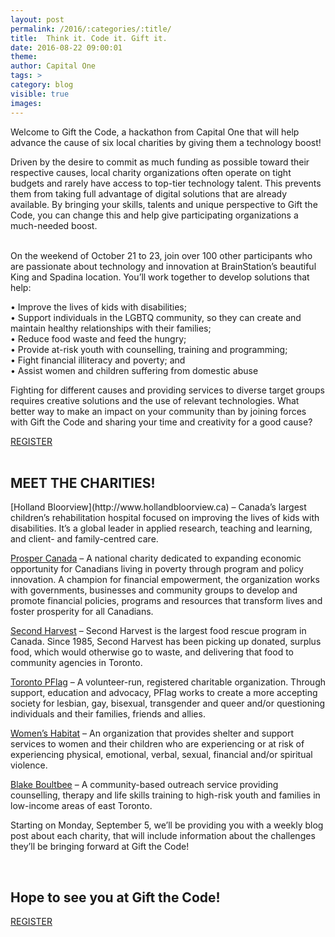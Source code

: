 ```yaml
---
layout: post
permalink: /2016/:categories/:title/
title:  Think it. Code it. Gift it.
date: 2016-08-22 09:00:01
theme:
author: Capital One
tags: >
category: blog
visible: true
images:
---
```

Welcome to Gift the Code, a hackathon from Capital One that will help advance the cause of six local charities by giving them a technology boost!
<br/>

Driven by the desire to commit as much funding as possible toward their respective causes, local charity organizations often operate on tight budgets and rarely have access to top-tier technology talent.
This prevents them from taking full advantage of digital solutions that are already available. By bringing your skills, talents and unique perspective to Gift the Code, you can change this and
help give participating organizations a much-needed boost.
<!--more-->
<br/>
On the weekend of October 21 to 23, join over 100 other participants who are passionate about technology and innovation at BrainStation’s beautiful King and Spadina location.
You’ll work together to develop solutions that help:
<br/>

•	Improve the lives of kids with disabilities;
<br/>
•	Support individuals in the LGBTQ community, so they can create and maintain healthy relationships with their families;
<br/>
•	Reduce food waste and feed the hungry;
<br/>
•	Provide at-risk youth with counselling, training and programming;
<br/>
•	Fight financial illiteracy and poverty; and
<br/>
•	Assist women and children suffering from domestic abuse
<br/>

Fighting for different causes and providing services to diverse target groups requires creative solutions and the use of relevant technologies. What better way to make an impact on your community than by joining forces with Gift the Code and sharing your time and creativity for a good cause?
<br/>

<div class="center link"><a href="https://www.hackworks.com/giftthecode" class="register-now">REGISTER</a></div>

<br />
<h2 class="center">MEET THE CHARITIES!</h2>
[Holland Bloorview](http://www.hollandbloorview.ca) – Canada’s largest children’s rehabilitation hospital focused on improving the lives of kids with disabilities. It’s a global leader in applied research, teaching and learning, and client- and family-centred care.
<br/>

[Prosper Canada](http://www.prospercanada.org) – A national charity dedicated to expanding economic opportunity for Canadians living in poverty through program and policy innovation. A champion for financial empowerment, the organization works with governments, businesses and community groups to develop and promote financial policies, programs and resources that transform lives and foster prosperity for all Canadians.
<br/>

[Second Harvest](http://www.secondharvest.ca) – Second Harvest is the largest food rescue program in Canada. Since 1985, Second Harvest has been picking up donated, surplus food, which would otherwise go to waste, and delivering that food to community agencies in Toronto.
<br/>

[Toronto PFlag](http://www.torontopflag.org) – A volunteer-run, registered charitable organization. Through support, education and advocacy, PFlag works to create a more accepting society for lesbian, gay, bisexual, transgender and queer and/or questioning individuals and their families, friends and allies.
<br/>

[Women’s Habitat](https://www.womenshabitat.ca) – An organization that provides shelter and support services to women and their children who are experiencing or at risk of experiencing physical, emotional, verbal, sexual, financial and/or spiritual violence.
<br/>

[Blake Boultbee](http://www.bbyos.org) – A community-based outreach service providing counselling, therapy and life skills training to high-risk youth and families in low-income areas of east Toronto.
<br/>

Starting on Monday, September 5, we’ll be providing you with a weekly blog post about each charity, that will include information about the challenges they’ll be bringing forward at Gift the Code!

<br />
<h2 class="center">Hope to see you at Gift the Code!</h2>

<div class="center link"><a href="https://www.hackworks.com/giftthecode" class="register-now">REGISTER</a></div>
